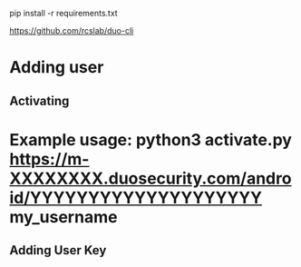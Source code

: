 pip install -r requirements.txt

https://github.com/rcslab/duo-cli

# Adding user

## Activating
# Example usage: python3 activate.py https://m-XXXXXXXX.duosecurity.com/android/YYYYYYYYYYYYYYYYYYYY my_username

## Adding User Key

